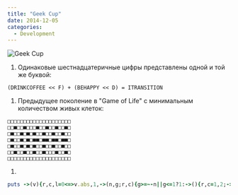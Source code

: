 ```yaml
---
title: "Geek Cup"
date: 2014-12-05
categories:
  - Development
---
```


![Geek Cup](geek_cup.jpg)

1. Одинаковые шестнадцатеричные цифры представлены одной и той же буквой:

```
(DRINKCOFFEE << F) + (BEHAPPY << D) = ITRANSITION
```

1. Предыдущее поколение в "Game of Life" с минимальным количеством живых клеток:

```
□□□□□□□□□□□□□□□□□□□□
□□■□□■□□□■□□■□□■□□■□
□■□□■□■□■□□■□□■□□■□□
□■□□■□■□■■□■■□■■□■■□
□■□□■□■□■□□■□□■□□■□□
□□■□□■□□■□□■□□□■□□■□
□□□□□□□□□□□□□□□□□□□□
```

1. 

```ruby 
puts ->(v){r,c,l=0<=>v.abs,1,->(n,g;r,c){g>=~-n||g<=1?1:->(){r,c=1,2;->(){->{r=r+l[n-g,c]if(c+g<=n)}[];c+=1;}[]while(c<=g);r}[];};r+=l[v,c]and(c=c+1)while(c-v<=0)l=->(l){l+=1}[r]}[0xc0ffee]
```
